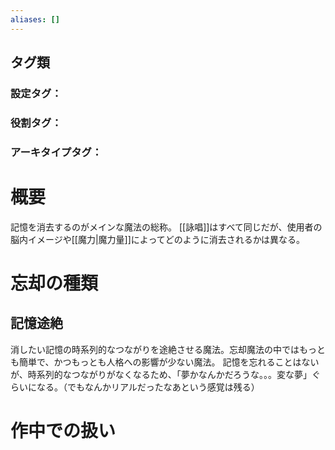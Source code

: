 ```yaml
---
aliases: []
---
```

## タグ類
### 設定タグ：
### 役割タグ：
### アーキタイプタグ：
# 概要
記憶を消去するのがメインな魔法の総称。
[[詠唱]]はすべて同じだが、使用者の脳内イメージや[[魔力|魔力量]]によってどのように消去されるかは異なる。
# 忘却の種類
## 記憶途絶
消したい記憶の時系列的なつながりを途絶させる魔法。忘却魔法の中ではもっとも簡単で、かつもっとも人格への影響が少ない魔法。
記憶を忘れることはないが、時系列的なつながりがなくなるため、「夢かなんかだろうな。。。変な夢」ぐらいになる。（でもなんかリアルだったなあという感覚は残る）
# 作中での扱い